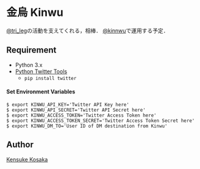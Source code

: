 # 金烏 Kinwu
[@tri_leg](https://twitter.com/tri_leg)の活動を支えてくれる，相棒．
[@kinnwu](https://twitter.com/kinnwu)で運用する予定．

## Requirement
- Python 3.x
- [Python Twitter Tools](https://github.com/sixohsix/twitter "https://github.com/sixohsix/twitter")
  - `pip install twitter`

#### Set Environment Variables
```
$ export KINWU_API_KEY='Twitter API Key here'
$ export KINWU_API_SECRET='Twitter API Secret here'
$ export KINWU_ACCESS_TOKEN='Twitter Access Token here'
$ export KINWU_ACCESS_TOKEN_SECRET='Twitter Access Token Secret here'
$ export KINWU_DM_TO='User ID of DM destination from Kinwu'
```

## Author
[Kensuke Kosaka](https://github.com/trileg "https://github.com/trileg")